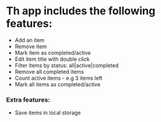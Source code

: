 <h1>Th app includes the following features:</h1>
<ul>
	<li> Add an item </li>
	<li> Remove item </li>
	<li> Mark item as completed/active </li>
	<li> Edit item title with double click </li>
	<li> Filter items by status: all|active|completed </li>
	<li> Remove all completed items </li>
	<li> Count active items - e.g 3 items left </li>
	<li> Mark all items as completed/active </li>
</ul>

<h3>Extra features:</h3>
<ul>
	<li> Save items in local storage </li>
</ul>
